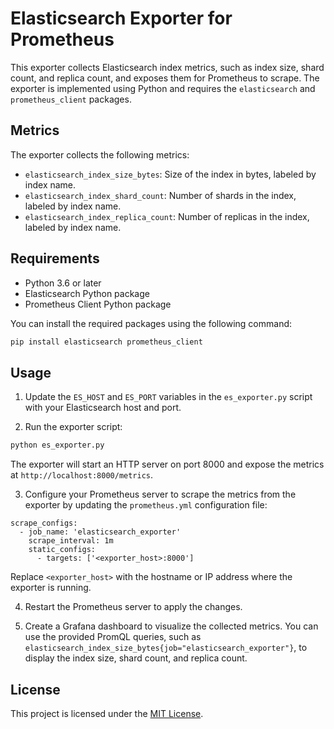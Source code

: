 # Elasticsearch Exporter for Prometheus

This exporter collects Elasticsearch index metrics, such as index size, shard count, and replica count, and exposes them for Prometheus to scrape. The exporter is implemented using Python and requires the `elasticsearch` and `prometheus_client` packages.

## Metrics

The exporter collects the following metrics:

- `elasticsearch_index_size_bytes`: Size of the index in bytes, labeled by index name.
- `elasticsearch_index_shard_count`: Number of shards in the index, labeled by index name.
- `elasticsearch_index_replica_count`: Number of replicas in the index, labeled by index name.

## Requirements

- Python 3.6 or later
- Elasticsearch Python package
- Prometheus Client Python package

You can install the required packages using the following command:

```bash
pip install elasticsearch prometheus_client
```

## Usage

1. Update the `ES_HOST` and `ES_PORT` variables in the `es_exporter.py` script with your Elasticsearch host and port.

2. Run the exporter script:

```bash
python es_exporter.py
```

The exporter will start an HTTP server on port 8000 and expose the metrics at `http://localhost:8000/metrics`.

3. Configure your Prometheus server to scrape the metrics from the exporter by updating the `prometheus.yml` configuration file:

```
scrape_configs:
  - job_name: 'elasticsearch_exporter'
    scrape_interval: 1m
    static_configs:
      - targets: ['<exporter_host>:8000']
```

Replace `<exporter_host>` with the hostname or IP address where the exporter is running.

4. Restart the Prometheus server to apply the changes.

5. Create a Grafana dashboard to visualize the collected metrics. You can use the provided PromQL queries, such as `elasticsearch_index_size_bytes{job="elasticsearch_exporter"}`, to display the index size, shard count, and replica count.

## License

This project is licensed under the [MIT License](LICENSE).
```
